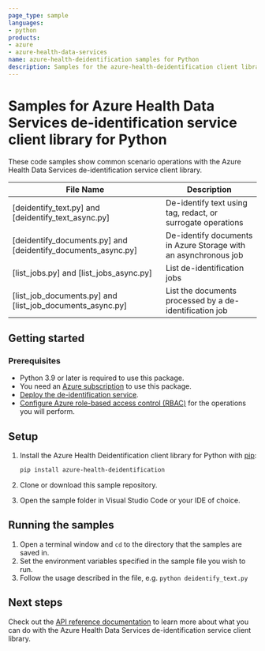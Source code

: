 ```yaml
---
page_type: sample
languages:
- python
products:
- azure
- azure-health-data-services
name: azure-health-deidentification samples for Python
description: Samples for the azure-health-deidentification client library
---
```


# Samples for Azure Health Data Services de-identification service client library for Python
These code samples show common scenario operations with the Azure Health Data Services de-identification service client library.

| File Name | Description |
| --- | --- |
| [deidentify_text.py] and [deidentify_text_async.py] | De-identify text using tag, redact, or surrogate operations |
| [deidentify_documents.py] and [deidentify_documents_async.py] | De-identify documents in Azure Storage with an asynchronous job |
| [list_jobs.py] and [list_jobs_async.py] | List de-identification jobs |
| [list_job_documents.py] and [list_job_documents_async.py] | List the documents processed by a de-identification job |

## Getting started

### Prerequisites
- Python 3.9 or later is required to use this package.
- You need an [Azure subscription][azure_sub] to use this package.
- [Deploy the de-identification service][deid_quickstart].
- [Configure Azure role-based access control (RBAC)][deid_rbac] for the operations you will perform.

## Setup
1. Install the Azure Health Deidentification client library for Python with [pip](https://pypi.org/project/pip/):
   
   ```bash
   pip install azure-health-deidentification
   ```
1. Clone or download this sample repository.
1. Open the sample folder in Visual Studio Code or your IDE of choice.

## Running the samples

1. Open a terminal window and `cd` to the directory that the samples are saved in.
2. Set the environment variables specified in the sample file you wish to run.
3. Follow the usage described in the file, e.g. `python deidentify_text.py`

## Next steps

Check out the [API reference documentation][api_explorer] to learn more about
what you can do with the Azure Health Data Services de-identification service client library.

<!-- LINKS -->
[api_explorer]: https://learn.microsoft.com/python/api/overview/azure/health-deidentification
[azure_sub]: https://azure.microsoft.com/free/
[deid_quickstart]: https://learn.microsoft.com/azure/healthcare-apis/deidentification/quickstart
[deid_rbac]: https://learn.microsoft.com/azure/healthcare-apis/deidentification/manage-access-rbac

<!-- Not checked in yet
[deidentify_text]: https://github.com/Azure/azure-sdk-for-python/tree/main/sdk/healthdataaiservices/azure-health-deidentification/samples/deidentify_text.py
[deidentify_documents]: https://github.com/Azure/azure-sdk-for-python/tree/main/sdk/healthdataaiservices/azure-health-deidentification/samples/deidentify_documents.py
[list_jobs]: https://github.com/Azure/azure-sdk-for-python/tree/main/sdk/healthdataaiservices/azure-health-deidentification/samples/list_jobs.py
[list_job_documents]: https://github.com/Azure/azure-sdk-for-python/tree/main/sdk/healthdataaiservices/azure-health-deidentification/samples/list_job_documents.py
[deidentify_text_async]: https://github.com/Azure/azure-sdk-for-python/tree/main/sdk/healthdataaiservices/azure-health-deidentification/samples/async_samples/deidentify_text_async.py
[deidentify_documents_async]: https://github.com/Azure/azure-sdk-for-python/tree/main/sdk/healthdataaiservices/azure-health-deidentification/samples/async_samples/deidentify_documents_async.py
[list_jobs_async]: https://github.com/Azure/azure-sdk-for-python/tree/main/sdk/healthdataaiservices/azure-health-deidentification/samples/async_samples/list_jobs_async.py
[list_job_documents_async]: https://github.com/Azure/azure-sdk-for-python/tree/main/sdk/healthdataaiservices/azure-health-deidentification/samples/async_samples/list_job_documents_async.py
-->